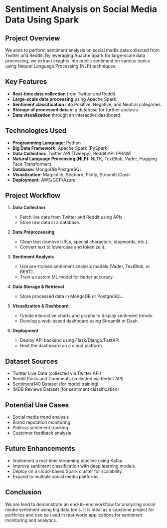 # Sentiment Analysis on Social Media Data Using Spark

## Project Overview

We aims to perform sentiment analysis on social media data collected from Twitter and Reddit. By leveraging Apache Spark for large-scale data processing, we extract insights into public sentiment on various topics using Natural Language Processing (NLP) techniques.

## Key Features

- **Real-time data collection** from Twitter and Reddit.
- **Large-scale data processing** using Apache Spark.
- **Sentiment classification** into Positive, Negative, and Neutral categories.
- **Storage of processed data** in a database for further analysis.
- **Data visualization** through an interactive dashboard.

## Technologies Used

- **Programming Language:** Python
- **Big Data Framework:** Apache Spark (PySpark)
- **Data Collection:** Twitter API (Tweepy), Reddit API (PRAW)
- **Natural Language Processing (NLP):** NLTK, TextBlob, Vader, Hugging Face Transformers
- **Database:** MongoDB/PostgreSQL
- **Visualization:** Matplotlib, Seaborn, Plotly, Streamlit/Dash
- **Deployment:** AWS/GCP/Azure

## Project Workflow

1. **Data Collection**
    - Fetch live data from Twitter and Reddit using APIs.
    - Store raw data in a database.

2. **Data Preprocessing**
    - Clean text (remove URLs, special characters, stopwords, etc.).
    - Convert text to lowercase and tokenize it.

3. **Sentiment Analysis**
    - Use pre-trained sentiment analysis models (Vader, TextBlob, or BERT).
    - Train a custom ML model for better accuracy.

4. **Data Storage & Retrieval**
    - Store processed data in MongoDB or PostgreSQL.

5. **Visualization & Dashboard**
    - Create interactive charts and graphs to display sentiment trends.
    - Develop a web-based dashboard using Streamlit or Dash.

6. **Deployment**
    - Deploy API backend using Flask/Django/FastAPI.
    - Host the dashboard on a cloud platform.

## Dataset Sources

- Twitter Live Data (collected via Twitter API)
- Reddit Posts and Comments (collected via Reddit API)
- Sentiment140 Dataset (for model training)
- IMDB Reviews Dataset (for sentiment classification)

## Potential Use Cases

- Social media trend analysis
- Brand reputation monitoring
- Political sentiment tracking
- Customer feedback analysis

## Future Enhancements

- Implement a real-time streaming pipeline using Kafka.
- Improve sentiment classification with deep learning models.
- Deploy on a cloud-based Spark cluster for scalability.
- Expand to multiple social media platforms.

## Conclusion

We are tend to  demonstrate an end-to-end workflow for analyzing social media sentiment using big data tools. It is ideal as a capstone project for portfolios and can be used in real-world applications for sentiment monitoring and analytics.
